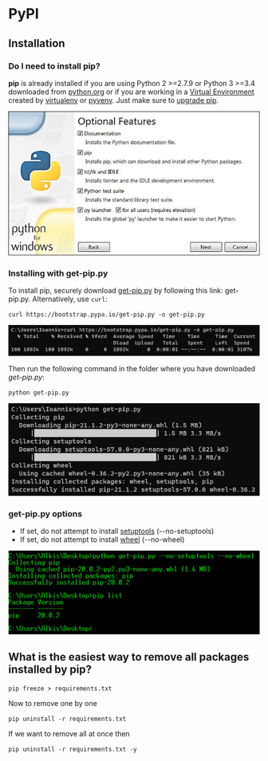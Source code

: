 # PyPI

## Installation

### Do I need to install pip?

**pip** is already installed if you are using Python 2 >=2.7.9 or Python 3 >=3.4 downloaded from [python.org](https://www.python.org/) or if you are working in a [Virtual Environment](https://packaging.python.org/tutorials/installing-packages/#creating-and-using-virtual-environments) created by [virtualenv](https://packaging.python.org/key_projects/#virtualenv) or [pyvenv](https://packaging.python.org/key_projects/#venv). Just make sure to [upgrade pip](https://pip.pypa.io/en/stable/installing/#upgrading-pip).

![Python Installation](images/python-installation.jpg)

### Installing with get-pip.py

To install pip, securely download [get-pip.py](https://bootstrap.pypa.io/get-pip.py) by following this link: get-pip.py. Alternatively, use `curl`:

```none
curl https://bootstrap.pypa.io/get-pip.py -o get-pip.py
```

![Curl](images/curl.jpg)

Then run the following command in the folder where you have downloaded *get-pip.py*:

```none
python get-pip.py
```

![get-pip](images/get-pip.jpg)

### get-pip.py options

-	If set, do not attempt to install [setuptools](https://packaging.python.org/key_projects/#setuptools) (--no-setuptools)
-	If set, do not attempt to install [wheel](https://packaging.python.org/key_projects/#wheel) (--no-wheel)

![Pip 2](images/pip2.JPG)

## What is the easiest way to remove all packages installed by pip?

```none
pip freeze > requirements.txt
```

Now to remove one by one

```none
pip uninstall -r requirements.txt
```

If we want to remove all at once then

```none
pip uninstall -r requirements.txt -y
```
